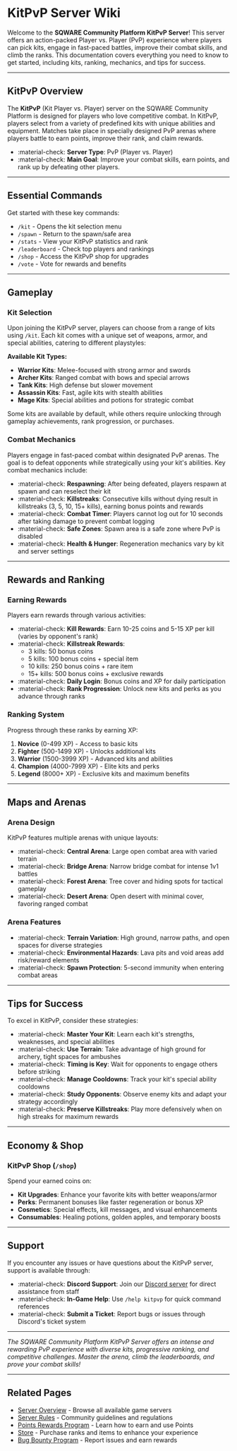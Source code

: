 # KitPvP Server Wiki

Welcome to the **SQWARE Community Platform KitPvP Server**! This server offers an action-packed Player vs. Player (PvP) experience where players can pick kits, engage in fast-paced battles, improve their combat skills, and climb the ranks. This documentation covers everything you need to know to get started, including kits, ranking, mechanics, and tips for success.

---

## KitPvP Overview

The **KitPvP** (Kit Player vs. Player) server on the SQWARE Community Platform is designed for players who love competitive combat. In KitPvP, players select from a variety of predefined kits with unique abilities and equipment. Matches take place in specially designed PvP arenas where players battle to earn points, improve their rank, and claim rewards.

- :material-check: **Server Type**: PvP (Player vs. Player)
- :material-check: **Main Goal**: Improve your combat skills, earn points, and rank up by defeating other players.

---

## Essential Commands

Get started with these key commands:

- `/kit` - Opens the kit selection menu
- `/spawn` - Return to the spawn/safe area
- `/stats` - View your KitPvP statistics and rank
- `/leaderboard` - Check top players and rankings
- `/shop` - Access the KitPvP shop for upgrades
- `/vote` - Vote for rewards and benefits

---

## Gameplay

### Kit Selection

Upon joining the KitPvP server, players can choose from a range of kits using `/kit`. Each kit comes with a unique set of weapons, armor, and special abilities, catering to different playstyles:

**Available Kit Types:**
- **Warrior Kits**: Melee-focused with strong armor and swords
- **Archer Kits**: Ranged combat with bows and special arrows
- **Tank Kits**: High defense but slower movement
- **Assassin Kits**: Fast, agile kits with stealth abilities
- **Mage Kits**: Special abilities and potions for strategic combat

Some kits are available by default, while others require unlocking through gameplay achievements, rank progression, or purchases.

### Combat Mechanics

Players engage in fast-paced combat within designated PvP arenas. The goal is to defeat opponents while strategically using your kit's abilities. Key combat mechanics include:

- :material-check: **Respawning**: After being defeated, players respawn at spawn and can reselect their kit
- :material-check: **Killstreaks**: Consecutive kills without dying result in killstreaks (3, 5, 10, 15+ kills), earning bonus points and rewards
- :material-check: **Combat Timer**: Players cannot log out for 10 seconds after taking damage to prevent combat logging
- :material-check: **Safe Zones**: Spawn area is a safe zone where PvP is disabled
- :material-check: **Health & Hunger**: Regeneration mechanics vary by kit and server settings

---

## Rewards and Ranking

### Earning Rewards

Players earn rewards through various activities:

- :material-check: **Kill Rewards**: Earn 10-25 coins and 5-15 XP per kill (varies by opponent's rank)
- :material-check: **Killstreak Rewards**: 
  - 3 kills: 50 bonus coins
  - 5 kills: 100 bonus coins + special item
  - 10 kills: 250 bonus coins + rare item
  - 15+ kills: 500 bonus coins + exclusive rewards
- :material-check: **Daily Login**: Bonus coins and XP for daily participation
- :material-check: **Rank Progression**: Unlock new kits and perks as you advance through ranks

### Ranking System

Progress through these ranks by earning XP:
1. **Novice** (0-499 XP) - Access to basic kits
2. **Fighter** (500-1499 XP) - Unlocks additional kits
3. **Warrior** (1500-3999 XP) - Advanced kits and abilities
4. **Champion** (4000-7999 XP) - Elite kits and perks
5. **Legend** (8000+ XP) - Exclusive kits and maximum benefits

---

## Maps and Arenas

### Arena Design

KitPvP features multiple arenas with unique layouts:

- :material-check: **Central Arena**: Large open combat area with varied terrain
- :material-check: **Bridge Arena**: Narrow bridge combat for intense 1v1 battles
- :material-check: **Forest Arena**: Tree cover and hiding spots for tactical gameplay
- :material-check: **Desert Arena**: Open desert with minimal cover, favoring ranged combat

### Arena Features

- :material-check: **Terrain Variation**: High ground, narrow paths, and open spaces for diverse strategies
- :material-check: **Environmental Hazards**: Lava pits and void areas add risk/reward elements
- :material-check: **Spawn Protection**: 5-second immunity when entering combat areas

---

## Tips for Success

To excel in KitPvP, consider these strategies:

- :material-check: **Master Your Kit**: Learn each kit's strengths, weaknesses, and special abilities
- :material-check: **Use Terrain**: Take advantage of high ground for archery, tight spaces for ambushes
- :material-check: **Timing is Key**: Wait for opponents to engage others before striking
- :material-check: **Manage Cooldowns**: Track your kit's special ability cooldowns
- :material-check: **Study Opponents**: Observe enemy kits and adapt your strategy accordingly
- :material-check: **Preserve Killstreaks**: Play more defensively when on high streaks for maximum rewards

---

## Economy & Shop

### KitPvP Shop (`/shop`)

Spend your earned coins on:
- **Kit Upgrades**: Enhance your favorite kits with better weapons/armor
- **Perks**: Permanent bonuses like faster regeneration or bonus XP
- **Cosmetics**: Special effects, kill messages, and visual enhancements
- **Consumables**: Healing potions, golden apples, and temporary boosts

---

## Support

If you encounter any issues or have questions about the KitPvP server, support is available through:

- :material-check: **Discord Support**: Join our [Discord server](https://discord.sqware.pro) for direct assistance from staff
- :material-check: **In-Game Help**: Use `/help kitpvp` for quick command references
- :material-check: **Submit a Ticket**: Report bugs or issues through Discord's ticket system

---

*The SQWARE Community Platform KitPvP Server offers an intense and rewarding PvP experience with diverse kits, progressive ranking, and competitive challenges. Master the arena, climb the leaderboards, and prove your combat skills!*

---

## Related Pages

- [Server Overview](overview.md) - Browse all available game servers
- [Server Rules](rules.md) - Community guidelines and regulations
- [Points Rewards Program](../rewards.md) - Learn how to earn and use Points
- [Store](../store.md) - Purchase ranks and items to enhance your experience
- [Bug Bounty Program](../bugs.md) - Report issues and earn rewards
